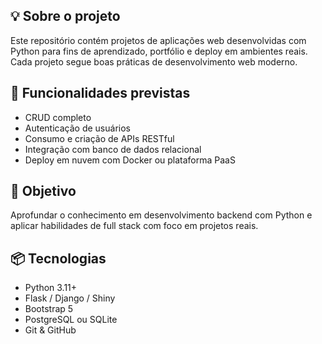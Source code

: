 ## 💡 Sobre o projeto
Este repositório contém projetos de aplicações web desenvolvidas com Python para fins de aprendizado, portfólio e deploy em ambientes reais. Cada projeto segue boas práticas de desenvolvimento web moderno.

## 🚀 Funcionalidades previstas
- CRUD completo
- Autenticação de usuários
- Consumo e criação de APIs RESTful
- Integração com banco de dados relacional
- Deploy em nuvem com Docker ou plataforma PaaS

## 🧠 Objetivo
Aprofundar o conhecimento em desenvolvimento backend com Python e aplicar habilidades de full stack com foco em projetos reais.

## 📦 Tecnologias
- Python 3.11+
- Flask / Django / Shiny 
- Bootstrap 5
- PostgreSQL ou SQLite
- Git & GitHub
